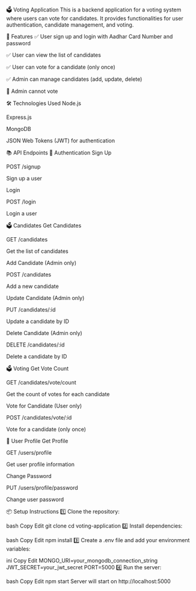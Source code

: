 🗳️ Voting Application
This is a backend application for a voting system where users can vote for candidates.
It provides functionalities for user authentication, candidate management, and voting.

🚀 Features
✅ User sign up and login with Aadhar Card Number and password

✅ User can view the list of candidates

✅ User can vote for a candidate (only once)

✅ Admin can manage candidates (add, update, delete)

🚫 Admin cannot vote

🛠️ Technologies Used
Node.js

Express.js

MongoDB

JSON Web Tokens (JWT) for authentication

📚 API Endpoints
🔐 Authentication
Sign Up

POST /signup

Sign up a user

Login

POST /login

Login a user

🗳️ Candidates
Get Candidates

GET /candidates

Get the list of candidates

Add Candidate (Admin only)

POST /candidates

Add a new candidate

Update Candidate (Admin only)

PUT /candidates/:id

Update a candidate by ID

Delete Candidate (Admin only)

DELETE /candidates/:id

Delete a candidate by ID

🗳️ Voting
Get Vote Count

GET /candidates/vote/count

Get the count of votes for each candidate

Vote for Candidate (User only)

POST /candidates/vote/:id

Vote for a candidate (only once)

👤 User Profile
Get Profile

GET /users/profile

Get user profile information

Change Password

PUT /users/profile/password

Change user password

📦 Setup Instructions
1️⃣ Clone the repository:

bash
Copy
Edit
git clone <your-repo-url>
cd voting-application
2️⃣ Install dependencies:

bash
Copy
Edit
npm install
3️⃣ Create a .env file and add your environment variables:

ini
Copy
Edit
MONGO_URI=your_mongodb_connection_string
JWT_SECRET=your_jwt_secret
PORT=5000
4️⃣ Run the server:

bash
Copy
Edit
npm start
Server will start on http://localhost:5000
